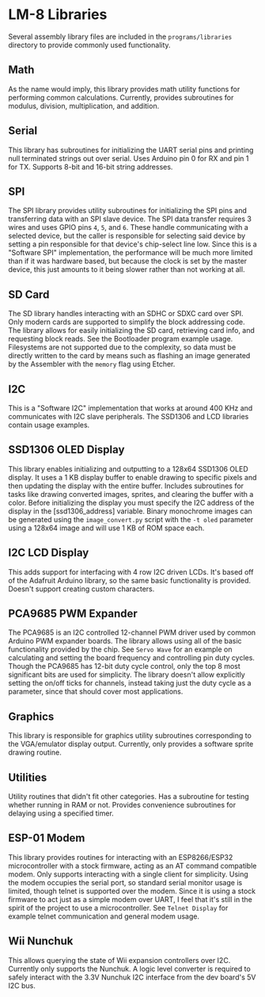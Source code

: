 # LM-8 Libraries

Several assembly library files are included in the `programs/libraries` directory to provide commonly used
functionality.

## Math
As the name would imply, this library provides math utility functions for performing common calculations.
Currently, provides subroutines for modulus, division, multiplication, and addition. 

## Serial
This library has subroutines for initializing the UART serial pins and printing null terminated strings
out over serial. Uses Arduino pin 0 for RX and pin 1 for TX. Supports 8-bit and 16-bit string addresses.

## SPI
The SPI library provides utility subroutines for initializing the SPI pins and transferring data with an
SPI slave device. The SPI data transfer requires 3 wires and uses GPIO pins `4`, `5`, and `6`. These 
handle communicating with a selected device, but the caller is responsible for selecting said device by
setting a pin responsible for that device's chip-select line low. Since this is a "Software SPI"
implementation, the performance will be much more limited than if it was hardware based, but because the
clock is set by the master device, this just amounts to it being slower rather than not working at all.

## SD Card
The SD library handles interacting with an SDHC or SDXC card over SPI. Only modern cards are supported to
simplify the block addressing code. The library allows for easily initializing the SD card, retrieving
card info, and requesting block reads. See the Bootloader program example usage. Filesystems are not
supported due to the complexity, so data must be directly written to the card by means such as flashing
an image generated by the Assembler with the `memory` flag using Etcher.

## I2C
This is a "Software I2C" implementation that works at around 400 KHz and communicates with I2C slave
peripherals. The SSD1306 and LCD libraries contain usage examples.

## SSD1306 OLED Display
This library enables initializing and outputting to a 128x64 SSD1306 OLED display. It uses a 1 KB display
buffer to enable drawing to specific pixels and then updating the display with the entire buffer. Includes
subroutines for tasks like drawing converted images, sprites, and clearing the buffer with a color. Before
initializing the display you must specify the I2C address of the display in the [ssd1306_address] 
variable. Binary monochrome images can be generated using the `image_convert.py` script with the `-t oled`
parameter using a 128x64 image and will use 1 KB of ROM space each.

## I2C LCD Display
This adds support for interfacing with 4 row I2C driven LCDs. It's based off of the Adafruit Arduino
library, so the same basic functionality is provided. Doesn't support creating custom characters.

## PCA9685 PWM Expander
The PCA9685 is an I2C controlled 12-channel PWM driver used by common Arduino PWM expander boards. The
library allows using all of the basic functionality provided by the chip. See `Servo Wave` for an example
on calculating and setting the board frequency and controlling pin duty cycles. Though the PCA9685 has
12-bit duty cycle control, only the top 8 most significant bits are used for simplicity. The library
doesn't allow explicitly setting the on/off ticks for channels, instead taking just the duty cycle as
a parameter, since that should cover most applications.

## Graphics
This library is responsible for graphics utility subroutines corresponding to the VGA/emulator display
output. Currently, only provides a software sprite drawing routine.

## Utilities
Utility routines that didn't fit other categories. Has a subroutine for testing whether running in RAM or
not. Provides convenience subroutines for delaying using a specified timer.

## ESP-01 Modem
This library provides routines for interacting with an ESP8266/ESP32 microcontroller with a stock
firmware, acting as an AT command compatible modem. Only supports interacting with a single client for
simplicity. Using the modem occupies the serial port, so standard serial monitor usage is limited,
though telnet is supported over the modem. Since it is using a stock firmware to act just as a simple
modem over UART, I feel that it's still in the spirit of the project to use a microcontroller. See
`Telnet Display` for example telnet communication and general modem usage.

## Wii Nunchuk
This allows querying the state of Wii expansion controllers over I2C. Currently only supports the Nunchuk.
A logic level converter is required to safely interact with the 3.3V Nunchuk I2C interface from the dev
board's 5V I2C bus.
